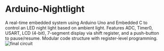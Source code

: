 # Arduino-Nightlight
A real-time embedded system using Arduino Uno and Embedded C to control an LED night light based on ambient light. Features ADC, Timer0, USART, LCD (4-bit), 7-segment display via shift register, and a push-button to pause/resume. Modular code structure with register-level programming.
![final circuit](https://github.com/user-attachments/assets/d95df102-acf8-4887-86b1-08f62e745e92)
